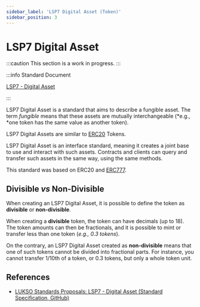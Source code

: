 ```yaml
---
sidebar_label: 'LSP7 Digital Asset (Token)'
sidebar_position: 3
---
```


# LSP7 Digital Asset

:::caution This section is a work in progress.
:::

:::info Standard Document

[LSP7 - Digital Asset](https://github.com/lukso-network/LIPs/blob/main/LSPs/LSP-7-DigitalAsset.md)

:::

LSP7 Digital Asset is a standard that aims to describe a fungible asset. The term _fungible_ means that these assets are mutually interchangeable (*e.g., *one token has the same value as another token).

LSP7 Digital Assets are similar to [ERC20](https://eips.ethereum.org/EIPS/eip-20) Tokens.

LSP7 Digital Asset is an interface standard, meaning it creates a joint base to use and interact with such assets. Contracts and clients can query and transfer such assets in the same way, using the same methods.

This standard was based on ERC20 and [ERC777](https://eips.ethereum.org/EIPS/eip-777).

## Divisible _vs_ Non-Divisible

When creating an LSP7 Digital Asset, it is possible to define the token as **divisible** or **non-divisible**.

When creating a **divisible** token, the token can have decimals (up to 18). The token amounts can then be fractionals, and it is possible to mint or transfer less than one token (_e.g., 0.3 tokens_).

On the contrary, an LSP7 Digital Asset created as **non-divisible** means that one of such tokens cannot be divided into fractional parts. For instance, you cannot transfer 1/10th of a token, or 0.3 tokens, but only a whole token unit.

## References

- [LUKSO Standards Proposals: LSP7 - Digital Asset (Standard Specification, GitHub)](https://github.com/lukso-network/LIPs/blob/main/LSPs/LSP-7-DigitalAsset.md)
